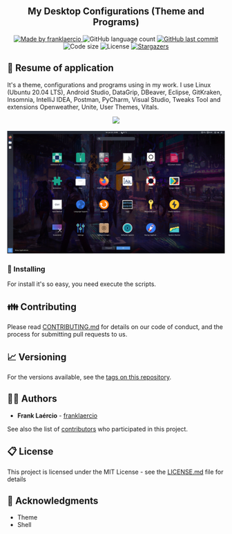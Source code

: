 <h2 align="center"> 
	 My Desktop Configurations (Theme and Programs)
</h1>

<p align="center">
  <a href="https://www.linkedin.com/in/frank-laercio/">
    <img alt="Made by franklaercio" src="https://img.shields.io/badge/Linkedin-Made%20by%20franklaercio-blue">
  </a>
  
  <img alt="GitHub language count" src="https://img.shields.io/github/languages/count/franklaercio/SetupConfigurations?color=%2304D361">
  
  <a href="https://github.com/franklaercio/SetupConfigurations/commits/master">
    <img alt="GitHub last commit" src="https://img.shields.io/github/last-commit/franklaercio/SetupConfigurations">
  </a>
  
  <img alt="Code size" src="https://img.shields.io/github/languages/code-size/franklaercio/SetupConfigurations">

  <img alt="License" src="https://img.shields.io/badge/license-MIT-brightgreen">
   <a href="https://github.com/franklaercio/SetupConfigurations/stargazers">
    <img alt="Stargazers" src="https://img.shields.io/github/stars/franklaercio/Ecoleta?style=social">
  </a>
</p>

## :bookmark_tabs: Resume of application

It's a theme, configurations and programs using in my work. I use Linux (Ubuntu 20.04 LTS), Android Studio, DataGrip, DBeaver, Eclipse, GitKraken, Insomnia, IntelliJ IDEA, Postman, PyCharm, Visual Studio, Tweaks Tool and extensions Openweather, Unite, User Themes, Vitals. 
<p align="center">
<img src="Images/screen_1.png">
</p>	
<p>
<img src="Images/screen_2.png">
</p>	

### :hammer: Installing

For install it's so easy, you need execute the scripts.


## :family: Contributing

Please read [CONTRIBUTING.md](https://gist.github.com/PurpleBooth/b24679402957c63ec426) for details on our code of conduct, and the process for submitting pull requests to us.

## :chart_with_upwards_trend: Versioning

For the versions available, see the [tags on this repository](https://github.com/franklaercio/Ecoleta/tags). 

## :man_technologist: Authors

* **Frank Laércio** - [franklaercio](https://github.com/franklaercio)

See also the list of [contributors](https://github.com/franklaercio/Ecoleta/contributors) who participated in this project.

## :clipboard: License

This project is licensed under the MIT License - see the [LICENSE.md](LICENSE.md) file for details

## :newspaper: Acknowledgments

* Theme
* Shell
